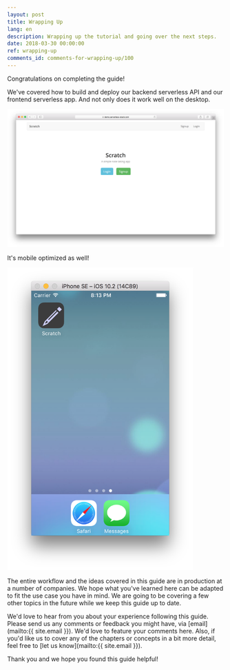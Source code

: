 ```yaml
---
layout: post
title: Wrapping Up
lang: en
description: Wrapping up the tutorial and going over the next steps.
date: 2018-03-30 00:00:00
ref: wrapping-up
comments_id: comments-for-wrapping-up/100
---
```


Congratulations on completing the guide!

We've covered how to build and deploy our backend serverless API and our frontend serverless app. And not only does it work well on the desktop.

![App update live screenshot](/assets/app-update-live.png)

It's mobile optimized as well!

<img alt="Mobile app homescreen screenshot" src="/assets/mobile-app-homescreen.png" width="432" />

The entire workflow and the ideas covered in this guide are in production at a number of companies. We hope what you've learned here can be adapted to fit the use case you have in mind. We are going to be covering a few other topics in the future while we keep this guide up to date.

We'd love to hear from you about your experience following this guide. Please send us any comments or feedback you might have, via [email](mailto:{{ site.email }}). We'd love to feature your comments here. Also, if you'd like us to cover any of the chapters or concepts in a bit more detail, feel free to [let us know](mailto:{{ site.email }}).

Thank you and we hope you found this guide helpful!
